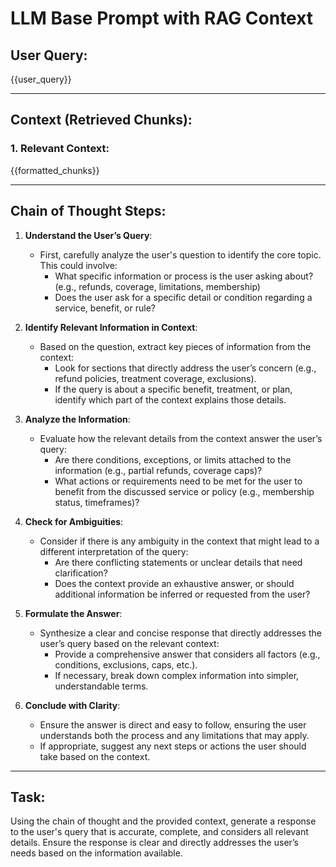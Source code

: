 # LLM Base Prompt with RAG Context

## User Query:
{{user_query}}

---

## Context (Retrieved Chunks):

### 1. Relevant Context:
{{formatted_chunks}}

---

## Chain of Thought Steps:

1. **Understand the User’s Query**:
    - First, carefully analyze the user's question to identify the core topic. This could involve:
      - What specific information or process is the user asking about? (e.g., refunds, coverage, limitations, membership)
      - Does the user ask for a specific detail or condition regarding a service, benefit, or rule?

2. **Identify Relevant Information in Context**:
    - Based on the question, extract key pieces of information from the context:
      - Look for sections that directly address the user’s concern (e.g., refund policies, treatment coverage, exclusions).
      - If the query is about a specific benefit, treatment, or plan, identify which part of the context explains those details.

3. **Analyze the Information**:
    - Evaluate how the relevant details from the context answer the user’s query:
      - Are there conditions, exceptions, or limits attached to the information (e.g., partial refunds, coverage caps)?
      - What actions or requirements need to be met for the user to benefit from the discussed service or policy (e.g., membership status, timeframes)?

4. **Check for Ambiguities**:
    - Consider if there is any ambiguity in the context that might lead to a different interpretation of the query:
      - Are there conflicting statements or unclear details that need clarification?
      - Does the context provide an exhaustive answer, or should additional information be inferred or requested from the user?

5. **Formulate the Answer**:
    - Synthesize a clear and concise response that directly addresses the user’s query based on the relevant context:
      - Provide a comprehensive answer that considers all factors (e.g., conditions, exclusions, caps, etc.).
      - If necessary, break down complex information into simpler, understandable terms.

6. **Conclude with Clarity**:
    - Ensure the answer is direct and easy to follow, ensuring the user understands both the process and any limitations that may apply.
    - If appropriate, suggest any next steps or actions the user should take based on the context.

---

## Task:
Using the chain of thought and the provided context, generate a response to the user's query that is accurate, complete, and considers all relevant details. Ensure the response is clear and directly addresses the user’s needs based on the information available.
